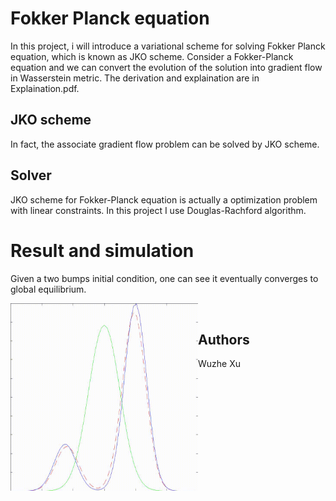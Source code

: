 # Fokker Planck equation

In this project, i will introduce a variational scheme for solving Fokker Planck equation, which is known as JKO scheme. Consider a Fokker-Planck equation and we can convert the evolution of the solution into gradient flow in Wasserstein metric. The derivation and explaination are in Explaination.pdf.

## JKO scheme
In fact, the associate gradient flow problem can be solved by JKO scheme.

## Solver
JKO scheme for Fokker-Planck equation is actually a optimization problem with linear constraints. In this project I use Douglas-Rachford algorithm.

# Result and simulation
Given a two bumps initial condition, one can see it eventually converges to global equilibrium.

<a href="url"><img src="https://github.com/woodssss/Solve-Fokker-Planck-equation-by-Gradient-flow-in-Wasserstein-metric/blob/master/FP_1D.gif" align="left" height="300" width="300" ></a> <br/>

## Authors
Wuzhe Xu


